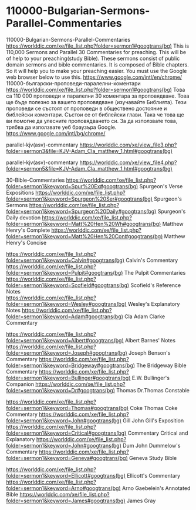 # 110000-Bulgarian-Sermons-Parallel-Commentaries
110000-Bulgarian-Sermons-Parallel-Commentaries  https://worlddic.com/xe/file_list.php?folder=sermon1#googtrans(bg)  This is 110,000 Sermons and Parallel 30 Commentaries for preaching. This will be of help to your preaching(study Bible).  These sermons consist of public domain sermons and bible commentaries. It is composed of Bible chapters.  So it will help you to make your preaching easier. You must use the Google web browser below to use this. https://www.google.com/intl/en/chrome/  110000-български-проповеди-паралелни-коментари https://worlddic.com/xe/file_list.php?folder=sermon1#googtrans(bg) Това са 110 000 проповеди и паралелни 30 коментара за проповядване. Това ще бъде полезно за вашето проповядване (изучавайте Библията). Тези проповеди се състоят от проповеди в обществено достояние и библейски коментари. Състои се от библейски глави. Така че това ще ви помогне да улесните проповядването си. За да използвате това, трябва да използвате уеб браузъра Google. https://www.google.com/intl/bg/chrome/


parallel-kjv(asv)-commentary
https://worlddic.com/xe/view_file3.php?folder=sermon3&file=KJV-Adam_Cla_matthew_1.html#googtrans(bg) 

parallel-kjv(asv)-commentary
https://worlddic.com/xe/view_file4.php?folder=sermon5&file=KJV-Adam_Cla_matthew_1.html#googtrans(bg)

30-Bible-Commentaries
 https://worlddic.com/xe/file_list.php?folder=sermon1&keyword=Spur%20Ex#googtrans(bg) Spurgeon's Verse Expositions 
 https://worlddic.com/xe/file_list.php?folder=sermon1&keyword=Spurgeon%20Ser#googtrans(bg) Spurgeon's Sermons 
 https://worlddic.com/xe/file_list.php?folder=sermon1&keyword=Spurgeon%20Daily#googtrans(bg) Spurgeon's Daily devotion 
 https://worlddic.com/xe/file_list.php?folder=sermon1&keyword=Matt%20Hen%20Wh#googtrans(bg) Matthew Henry's Complete 
 https://worlddic.com/xe/file_list.php?folder=sermon1&keyword=Matt%20Hen%20Con#googtrans(bg) Matthew Henry's Concise 

 https://worlddic.com/xe/file_list.php?folder=sermon1&keyword=Calvin#googtrans(bg) Calvin's Commentary  
 https://worlddic.com/xe/file_list.php?folder=sermon1&keyword=Pulpit#googtrans(bg) The Pulpit Commentaries 
 https://worlddic.com/xe/file_list.php?folder=sermon1&keyword=Scofield#googtrans(bg) Scofield's Reference Notes  
 https://worlddic.com/xe/file_list.php?folder=sermon1&keyword=Wesley#googtrans(bg) Wesley's Explanatory Notes 
 https://worlddic.com/xe/file_list.php?folder=sermon1&keyword=Adam#googtrans(bg) Cla Adam Clarke Commentary 

 https://worlddic.com/xe/file_list.php?folder=sermon1&keyword=Albert#googtrans(bg) Albert Barnes' Notes 
 https://worlddic.com/xe/file_list.php?folder=sermon1&keyword=Joseph#googtrans(bg) Joseph Benson's Commentary 
 https://worlddic.com/xe/file_list.php?folder=sermon1&keyword=Bridgeway#googtrans(bg) The Bridgeway Bible Commentary 
 https://worlddic.com/xe/file_list.php?folder=sermon1&keyword=Bullinger#googtrans(bg) E.W. Bullinger's Companion 
 https://worlddic.com/xe/file_list.php?folder=sermon1&keyword=Dr#googtrans(bg) Thomas Dr.Thomas Constable 
 
 https://worlddic.com/xe/file_list.php?folder=sermon1&keyword=Thomas#googtrans(bg) Coke Thomas Coke Commentary 
 https://worlddic.com/xe/file_list.php?folder=sermon1&keyword=John#googtrans(bg) Gill John Gill's Exposition 
 https://worlddic.com/xe/file_list.php?folder=sermon1&keyword=Critical#googtrans(bg) Commentary Critical and Explanatory 
 https://worlddic.com/xe/file_list.php?folder=sermon1&keyword=John#googtrans(bg) Dum John Dummelow's Commentary 
 https://worlddic.com/xe/file_list.php?folder=sermon1&keyword=Geneva#googtrans(bg) Geneva Study Bible 
 
 https://worlddic.com/xe/file_list.php?folder=sermon1&keyword=Ellicott#googtrans(bg) Ellicott's Commentary 
 https://worlddic.com/xe/file_list.php?folder=sermon1&keyword=Arno#googtrans(bg) Arno Gaebelein's Annotated Bible 
 https://worlddic.com/xe/file_list.php?folder=sermon1&keyword=James#googtrans(bg) James Gray 
 
